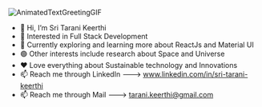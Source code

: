 ![AnimatedTextGreetingGIF](https://user-images.githubusercontent.com/99949317/207557959-81c4d898-65d6-4c17-b93c-4b7232b63ea7.gif)

- 👋 Hi, I’m Sri Tarani Keerthi
- 👀 Interested in Full Stack Development
- 🌱 Currently exploring and learning more about ReactJs and Material UI
- 🟢 Other interests include research about Space and Universe
- ❤️ Love everything about Sustainable technology and Innovations
- 📫 Reach me through LinkedIn ---> www.linkedin.com/in/sri-tarani-keerthi
- 📫 Reach me through Mail ---> tarani.keerthi@gmail.com

<!---
TaraniKeerthi/TaraniKeerthi is a ✨ special ✨ repository because its `README.md` (this file) appears on your GitHub profile.
You can click the Preview link to take a look at your changes.
--->
